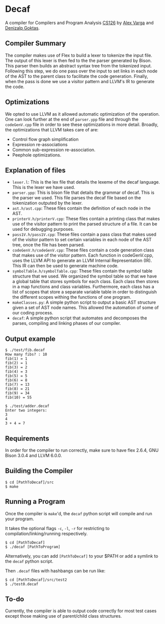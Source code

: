 # Decaf

A compiler for Compilers and Program Analysis [CS126](http://cs.brown.edu/courses/cs126/) by [Alex Varga](https://github.com/asvarga) and [Denizalp Goktas](https://github.com/denizalp).

## Compiler Summary
The compiler makes use of Flex to build a lexer to tokenize the input file. The output of this lexer is then fed to the the parser generated by Bison. This parser then builds an abstract syntax tree from the tokenized input. Following this step, we do one pass over the input to set links in each node of the AST to the parent class to facilitate the code generation. Finally, when the pass is done we use a visitor pattern and LLVM's IR to generate the code.

## Optimizations
We opted to use LLVM as it allowed automatic optimization of the operation. One can look further at the end of `parser.ypp` file and through the `codeGenV.cpp` file in order to see these optimizations in more detail. Broadly, the optimizations that LLVM takes care of are:
- Control flow graph simplification
- Expression re-associations
- Common sub-expression re-association.
- Peephole optimizations.

## Explanation of files
- `lexer.l`: This is the lex file that details the lexeme of the decaf language. This is the lexer we have used.
- `parser.ypp`: This is bison file that details the grammar of decaf. This is the parser we used. This file parses the decaf file based on the tokenization outputed by the lexer.
- `ast.h/ast.cpp`: These files contain the definition of each node in the AST.
- `printerV.h/printerV.cpp`: These files contain a printing class that makes use of the visitor pattern to print the parsed structure of a file. It can be used for debugging purposes.
- `pass1V.h/pass1V.cpp`: These files contain a pass class that makes used of the visitor pattern to set certain variables in each node of the AST tree, once the file has been parsed.
- `codeGenV.h/codeGenV.cpp`: These files contain a code generation class that makes use of the visitor pattern. Each function in codeGenV.cpp, uses the LLVM API to generate an LLVM Internal Representation (IR). This IR can then be used to generate machine code.
- `symbolTable.h/symbolTable.cpp`: These files contain the symbol table structure that we used. We organized the symbol table so that we have a global table that stores symbols for each class. Each class then stores in a map functions and class variables. Furthermore, each class has a list of scopes that store a separate variable table in order to distinguish the different scopes withing the functions of one program.
- `makeClasses.py`: A simple python script to output a basic AST structure given a set of AST node names. This allowed the automation of some of our coding process.
- `decaf`: A simple python script that automates and decomposes the parses, compiling and linking phases of our compiler.

## Output example
```
$ ./test/fib.decaf
How many fibs? : 10
fib(1) = 1
fib(2) = 1
fib(3) = 2
fib(4) = 3
fib(5) = 5
fib(6) = 8
fib(7) = 13
fib(8) = 21
fib(9) = 34
fib(10) = 55

$ ./test/adder.decaf
Enter two integers:
3
4
3 + 4 = 7
```

## Requirements
In order for the compiler to run correctly, make sure to have flex 2.6.4, GNU Bison 3.0.4 and LLVM 6.0.0.

## Building the Compiler

```
$ cd [PathToDecaf]/src
$ make
```

## Running a Program

Once the compiler is `make`'d, the `decaf` python script will compile and run your program.

It takes the optional flags `-c`, `-l`, `-r` for restricting to compilation/linking/running respectively.

```
$ cd [PathToDecaf]
$ ./decaf [PathToProgram]
```

Alternatively, you can add `[PathToDecaf]` to your $PATH or add a symlink to the `decaf` python script.

Then `.decaf` files with hashbangs can be run like:

```
$ cd [PathToDecaf]/src/test2
$ ./test0.decaf
```

## To-do
Currently, the compiler is able to output code correctly for most test cases except those making use of parent/child class structures.
